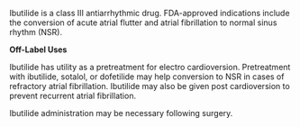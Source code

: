 Ibutilide is a class III antiarrhythmic drug. FDA-approved indications include the conversion of acute atrial flutter and atrial fibrillation to normal sinus rhythm (NSR).

**Off-Label Uses**

Ibutilide has utility as a pretreatment for electro cardioversion. Pretreatment with ibutilide, sotalol, or dofetilide may help conversion to NSR in cases of refractory atrial fibrillation. Ibutilide may also be given post cardioversion to prevent recurrent atrial fibrillation.

Ibutilide administration may be necessary following surgery.